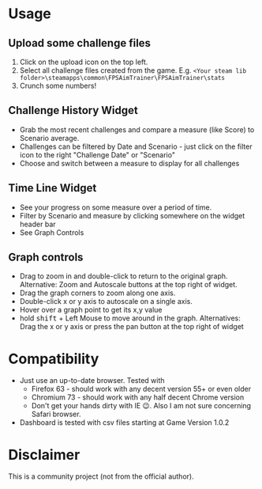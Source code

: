 # Usage

## Upload some challenge files

1. Click on the upload icon on the top left.
2. Select all challenge files created from the game. E.g. `<Your steam lib folder>\steamapps\common\FPSAimTrainer\FPSAimTrainer\stats`
3. Crunch some numbers!

## Challenge History Widget
- Grab the most recent challenges and compare a measure (like Score) to Scenario average.
- Challenges can be filtered by Date and Scenario - just click on the filter icon to the right "Challenge Date" or "Scenario"
- Choose and switch between a measure to display for all challenges

## Time Line Widget
- See your progress on some measure over a period of time.
- Filter by Scenario and measure by clicking somewhere on the widget header bar
- See Graph Controls

## Graph controls

- Drag to zoom in and double-click to return to the original graph. Alternative: Zoom and Autoscale buttons at the top right of widget.
- Drag the graph corners to zoom along one axis.
- Double-click x or y axis to autoscale on a single axis.
- Hover over a graph point to get its x,y value
- hold <kbd>shift</kbd> + Left Mouse to move around in the graph. Alternatives: Drag the x or y axis or press the pan button at the top right of widget 

# Compatibility
- Just use an up-to-date browser. Tested with
  - Firefox 63 - should work with any decent version 55+ or even older
  - Chromium 73 - should work with any half decent Chrome version
  - Don't get your hands dirty with IE 😉. Also I am not sure concerning Safari browser.
- Dashboard is tested with csv files starting at Game Version 1.0.2

# Disclaimer
This is a community project (not from the official author).
